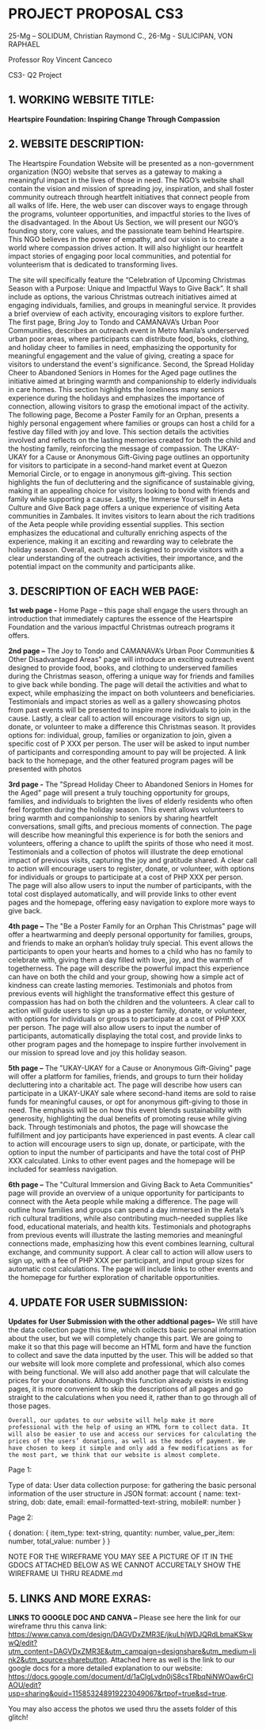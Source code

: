 # PROJECT PROPOSAL CS3

25-Mg – SOLIDUM, Christian Raymond C.,
26-Mg - SULICIPAN, VON RAPHAEL

Professor Roy Vincent Canceco

CS3- Q2 Project

## 1. WORKING WEBSITE TITLE:

__Heartspire Foundation: Inspiring Change Through Compassion__

## 2. WEBSITE DESCRIPTION:

The Heartspire Foundation Website will be presented as a non-government organization (NGO) website that serves as a gateway to making a meaningful impact in the lives of those in need. The NGO’s website shall contain the vision and mission of spreading joy, inspiration, and shall foster community outreach through heartfelt initiatives that connect people from all walks of life. Here, the web user can discover ways to engage through the programs, volunteer opportunities, and impactful stories to the lives of the disadvantaged. In the About Us Section, we will present our NGO’s founding story, core values, and the passionate team behind Heartspire. This NGO believes in the power of empathy, and our vision is to create a world where compassion drives action. It will also highlight our heartfelt impact stories of engaging poor local communities, and potential for volunteerism that is dedicated to transforming lives.

The site will specifically feature the “Celebration of Upcoming Christmas Season with a Purpose: Unique and Impactful Ways to Give Back”. It shall include as options, the various Christmas outreach initiatives aimed at engaging individuals, families, and groups in meaningful service. It provides a brief overview of each activity, encouraging visitors to explore further. The first page, Bring Joy to Tondo and CAMANAVA’s Urban Poor Communities, describes an outreach event in Metro Manila’s underserved urban poor areas, where participants can distribute food, books, clothing, and holiday cheer to families in need, emphasizing the opportunity for meaningful engagement and the value of giving, creating a space for visitors to understand the event's significance. Second, the Spread Holiday Cheer to Abandoned Seniors in Homes for the Aged page outlines the initiative aimed at bringing warmth and companionship to elderly individuals in care homes. This section highlights the loneliness many seniors experience during the holidays and emphasizes the importance of connection, allowing visitors to grasp the emotional impact of the activity. The following page, Become a Poster Family for an Orphan, presents a highly personal engagement where families or groups can host a child for a festive day filled with joy and love. This section details the activities involved and reflects on the lasting memories created for both the child and the hosting family, reinforcing the message of compassion. The UKAY-UKAY for a Cause or Anonymous Gift-Giving page outlines an opportunity for visitors to participate in a second-hand market event at Quezon Memorial Circle, or to engage in anonymous gift-giving. This section highlights the fun of decluttering and the significance of sustainable giving, making it an appealing choice for visitors looking to bond with friends and family while supporting a cause. Lastly, the Immerse Yourself in Aeta Culture and Give Back page offers a unique experience of visiting Aeta communities in Zambales. It invites visitors to learn about the rich traditions of the Aeta people while providing essential supplies. This section emphasizes the educational and culturally enriching aspects of the experience, making it an exciting and rewarding way to celebrate the holiday season. Overall, each page is designed to provide visitors with a clear understanding of the outreach activities, their importance, and the potential impact on the community and participants alike.

## 3. DESCRIPTION OF EACH WEB PAGE:

**1st web page -** Home Page – this page shall engage the users through an introduction that immediately captures the essence of the Heartspire Foundation and the various impactful Christmas outreach programs it offers.

**2nd page –** The Joy to Tondo and CAMANAVA’s Urban Poor Communities & Other Disadvantaged Areas" page will introduce an exciting outreach event designed to provide food, books, and clothing to underserved families during the Christmas season, offering a unique way for friends and families to give back while bonding. The page will detail the activities and what to expect, while emphasizing the impact on both volunteers and beneficiaries. Testimonials and impact stories as well as a gallery showcasing photos from past events will be presented to inspire more individuals to join in the cause. Lastly, a clear call to action will encourage visitors to sign up, donate, or volunteer to make a difference this Christmas season. It provides options for: individual, group, families or organization to join, given a specific cost of P XXX per person. The user will be asked to input number of participants and corresponding amount to pay will be projected. A link back to the homepage, and the other featured program pages will be presented with photos

**3rd page -** The "Spread Holiday Cheer to Abandoned Seniors in Homes for the Aged" page will present a truly touching opportunity for groups, families, and individuals to brighten the lives of elderly residents who often feel forgotten during the holiday season. This event allows volunteers to bring warmth and companionship to seniors by sharing heartfelt conversations, small gifts, and precious moments of connection. The page will describe how meaningful this experience is for both the seniors and volunteers, offering a chance to uplift the spirits of those who need it most. Testimonials and a collection of photos will illustrate the deep emotional impact of previous visits, capturing the joy and gratitude shared. A clear call to action will encourage users to register, donate, or volunteer, with options for individuals or groups to participate at a cost of PHP XXX per person. The page will also allow users to input the number of participants, with the total cost displayed automatically, and will provide links to other event pages and the homepage, offering easy navigation to explore more ways to give back.

**4th page –** The "Be a Poster Family for an Orphan This Christmas" page will offer a heartwarming and deeply personal opportunity for families, groups, and friends to make an orphan’s holiday truly special. This event allows the participants to open your hearts and homes to a child who has no family to celebrate with, giving them a day filled with love, joy, and the warmth of togetherness. The page will describe the powerful impact this experience can have on both the child and your group, showing how a simple act of kindness can create lasting memories. Testimonials and photos from previous events will highlight the transformative effect this gesture of compassion has had on both the children and the volunteers. A clear call to action will guide users to sign up as a poster family, donate, or volunteer, with options for individuals or groups to participate at a cost of PHP XXX per person. The page will also allow users to input the number of participants, automatically displaying the total cost, and provide links to other program pages and the homepage to inspire further involvement in our mission to spread love and joy this holiday season.

**5th page –** The "UKAY-UKAY for a Cause or Anonymous Gift-Giving" page will offer a platform for families, friends, and groups to turn their holiday decluttering into a charitable act. The page will describe how users can participate in a UKAY-UKAY sale where second-hand items are sold to raise funds for meaningful causes, or opt for anonymous gift-giving to those in need. The emphasis will be on how this event blends sustainability with generosity, highlighting the dual benefits of promoting reuse while giving back. Through testimonials and photos, the page will showcase the fulfillment and joy participants have experienced in past events. A clear call to action will encourage users to sign up, donate, or participate, with the option to input the number of participants and have the total cost of PHP XXX calculated. Links to other event pages and the homepage will be included for seamless navigation.

**6th page –** The "Cultural Immersion and Giving Back to Aeta Communities" page will provide an overview of a unique opportunity for participants to connect with the Aeta people while making a difference. The page will outline how families and groups can spend a day immersed in the Aeta’s rich cultural traditions, while also contributing much-needed supplies like food, educational materials, and health kits. Testimonials and photographs from previous events will illustrate the lasting memories and meaningful connections made, emphasizing how this event combines learning, cultural exchange, and community support. A clear call to action will allow users to sign up, with a fee of PHP XXX per participant, and input group sizes for automatic cost calculations. The page will include links to other events and the homepage for further exploration of charitable opportunities.

## 4. UPDATE FOR USER SUBMISSION:

**Updates for User Submission with the other addtional pages–** 
	We still have the data collection page this time, which collects basic personal information about the user, but we will completely change this part. We are going to make it so that this page will become an HTML form and have the function to collect and save the data inputted by the user. This will be added so that our website will look more complete and professional, which also comes with being functional. We will also add another page that will calculate the prices for your donations. Although this function already exists in existing pages, it is more convenient to skip the descriptions of all pages and go straight to the calculations when you need it, rather than to go through all of those pages.

	Overall, our updates to our website will help make it more professional with the help of using an HTML form to collect data. It will also be easier to use and access our services for calculating the prices of the users’ donations, as well as the modes of payment. We have chosen to keep it simple and only add a few modifications as for the most part, we think that our website is almost complete.

Page 1:

Type of data: User data collection
purpose: for gathering the basic personal information of the user
structure in JSON format:
account {
   name: text-string,
   dob: date,
   email: email-formatted-text-string,
   mobile#: number
}

Page 2:

{
  donation: {
    item_type: text-string,
    quantity: number,
    value_per_item: number,
    total_value: number
  }
}

NOTE FOR THE WIREFRAME YOU MAY SEE A PICTURE OF IT IN THE GDOCS ATTACHED BELOW AS WE CANNOT
ACCURETALY SHOW THE WIREFRAME UI THRU README.md




## 5. LINKS AND MORE EXRAS:

**LINKS TO GOOGLE DOC AND CANVA –** Please see here the link for our wireframe thru this canva link: https://www.canva.com/design/DAGVDxZMR3E/jkuLhjWDJQRdLbmaKSkwwQ/edit?utm_content=DAGVDxZMR3E&utm_campaign=designshare&utm_medium=link2&utm_source=sharebutton.
Attached here as well is the link to our google docs for a more detailed explanation to our website: https://docs.google.com/document/d/1aClgLvdn0jS8csTRbqNiNWOaw6rClAOU/edit?usp=sharing&ouid=115853248919223049067&rtpof=true&sd=true.

You may also access the photos we used thru the assets folder of this glitch!
